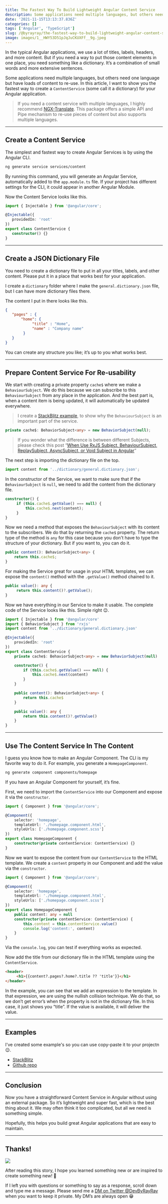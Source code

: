 ```yaml
---
title: The Fastest Way To Build Lightweight Angular Content Service
description: Some applications need multiple languages, but others need one language but have loads of content to re-use. In this article, I want to show you the fastest way to create a ContentService (some call it a dictionary) for your Angular application.
date: '2021-11-15T13:13:37.836Z'
categories: []
tags: ['Angular', 'TypeScript']
slug: /@byrayray/the-fastest-way-to-build-lightweight-angular-content-service-1970fbc67681
image: images/1__HWY53D51pJqJuCKUXFf__9g.jpeg
---
```


In the typical Angular applications, we use a lot of titles, labels, headers, and more content. But if you need a way to put those content elements in one place, you need something like a dictionary. It’s a combination of small words and more extensive sentences.

Some applications need multiple languages, but others need one language but have loads of content to re-use. In this article, I want to show you the fastest way to create a `ContentService` (some call it a dictionary) for your Angular application.

> If you need a content service with multiple languages, I highly recommend [NGX-Translate](http://www.ngx-translate.com/). This package offers a simple API and Pipe mechanism to re-use pieces of content but also supports multiple languages.

---
## Create a Content Service

The simplest and fastest way to create Angular Services is by using the Angular CLI.

```sh
ng generate service services/content
```

By running this command, you will generate an Angular Service, automatically added to the `app.module.ts` file. If your project has different settings for the CLI, it could appear in another Angular Module.

Now the Content Service looks like this.

```ts [content.service.ts]
import { Injectable } from '@angular/core';

@Injectable({
   providedIn: 'root'
})
export class ContentService {
   constructor() {}
}
```

---

## Create a JSON Dictionary File

You need to create a dictionary file to put in all your titles, labels, and other content. Please put it in a place that works best for your application.

I create a `dictionary` folder where I make the `general.dictionary.json` file, but I can have more dictionary files there.

The content I put in there looks like this.

```json
{
   "pages" : {
       "home": {
            "title" : "Home",
            "name" : "Company name"
        }
   }
}
```


You can create any structure you like; it’s up to you what works best.

---

## Prepare Content Service For Re-usability

We start with creating a private property `cache$` where we make a `BehaviourSubject`. We do this because we can subscribe to this `BehaviourSubject` from any place in the application. And the best part is, when a content item is being updated, it will automatically be updated everywhere.

> I create a [StackBlitz example](https://stackblitz.com/edit/angular-content-dictionary-service?file=README.md), to show why the `BehaviourSubject` is an important part of the service.

```ts
private cache$: BehaviorSubject<any> = new BehaviorSubject(null);
```

> If you wonder what the difference is between different Subjects, please check this post “[When Use RxJS Subject, BehaviourSubject, ReplaySubject, AsyncSubject, or Void Subject in Angular](/posts/2021-09-03_when-to-use-rxjs-subject-behavioursubject-replaysubject-asyncsubject-or-void-subject-in-angular-c2e9db61b4a0)”

The next step is importing the dictionary file on the top.

```ts
import content from '../dictionary/general.dictionary.json';
```

In the constructor of the Service, we want to make sure that if the `BehaviourSubject` is `null`, we need to add the content from the dictionary file.

```ts
constructor() {
     if (this.cache$.getValue() === null) {
         this.cache$.next(content);
     }
}
```

Now we need a method that exposes the `BehaviourSubject` with its content to the subscribers. We do that by returning the `cache$` property. The return type of the method is `any` for this case because you don't have to type the structure of your dictionary. But if you want to, you can do it.

```ts
public content(): BehaviorSubject<any> {
    return this.cache$;
}
```

For making the Service great for usage in your HTML templates, we can expose the `content()` method with the `.getValue()` method chained to it.

```ts
public value(): any {
     return this.content()?.getValue();
}
```

Now we have everything in our Service to make it usable. The complete code of the Service looks like this. Simple right 😉.

```ts
import { Injectable } from '@angular/core'
import { BehaviorSubject } from 'rxjs'
import content from '../dictionary/general.dictionary.json'

@Injectable({
    providedIn: 'root'
})
export class ContentService {
    private cache$: BehaviorSubject<any> = new BehaviorSubject(null)

    constructor() {
        if (this.cache$.getValue() === null) {
            this.cache$.next(content)
        }
    }

    public content(): BehaviorSubject<any> {
        return this.cache$
    }

    public value(): any {
        return this.content()?.getValue()
    }
}
```

---
## Use The Content Service In The Content

I guess you know how to make an Angular Component. The CLI is my favorite way to do it. For example, you generate a `HomepageComponent`.

```sh
ng generate component components/homepage
```

If you have an Angular Component for yourself, it’s fine.

First, we need to import the `ContentService` into our Component and expose it via the `constructor`.

```ts
import { Component } from '@angular/core';

@Component({
    selector: 'homepage',
    templateUrl: './homepage.component.html',
    styleUrls: ['./homepage.component.scss']
})
export class HomepageComponent {
    constructor(private contentService: ContentService) {}
}
```

Now we want to expose the content from our `ContentService` to the HTML template. We create a `content` property in our Component and add the value via the `constructor`.

```ts
import { Component } from '@angular/core';

@Component({
    selector: 'homepage',
    templateUrl: './homepage.component.html',
    styleUrls: ['./homepage.component.scss']
})
export class HomepageComponent {
    public content: any = null
    constructor(private contentService: ContentService) {
        this.content = this.contentService.value()
        console.log('content:', content)
    }
}
```

Via the `console.log`, you can test if everything works as expected.

Now add the title from our dictionary file in the HTML template using the `ContentService`.

```html
<header>
     <h1>{{content?.pages?.home?.title ?? 'title'}}</h1>
</header>
```

In the example, you can see that we add an expression to the template. In that expression, we are using the nullish collision technique. We do that, so we don’t get error’s when the property is not in the dictionary file. In this case, it just shows you “title”. If the value is available, it will deliver the value.

---

## Examples

I've created some example's so you can use copy-paste it to your projectn 😉.

- [StackBlitz](https://stackblitz.com/edit/angular-content-dictionary-service?file=src%2Fapp%2Fapp.component.ts)
- [Github repo](https://github.com/devbyray/angular-content-dictionary-service)


---

## Conclusion

Now you have a straightforward Content Service in Angular without using an external package. So it’s lightweight and super fast, which is the best thing about it. We may often think it too complicated, but all we need is something simple.

Hopefully, this helps you build great Angular applications that are easy to maintain.

---
## Thanks!

![](/images/0__4aTcitCaVTWHHeiO.jpg)

After reading this story, I hope you learned something new or are inspired to create something new! 🤗

If I left you with questions or something to say as a response, scroll down and type me a message. Please send me a [DM on Twitter @DevByRayRay](https://twitter.com/@devbyrayray) when you want to keep it private. My DM’s are always open 😁